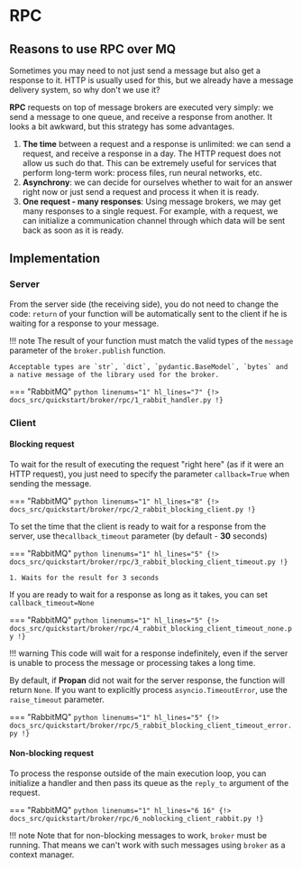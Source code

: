 # RPC 

## Reasons to use RPC over MQ

Sometimes you may need to not just send a message but also get a response to it.
HTTP is usually used for this, but we already have a message delivery system, so why don't we use it?

**RPC** requests on top of message brokers are executed very simply: we send a message to one queue, and receive a response from another.
It looks a bit awkward, but this strategy has some advantages.

1. **The time** between a request and a response is unlimited: we can send a request, and receive a response in a day. The HTTP request does not allow us such do that.
    This can be extremely useful for services that perform long-term work: process files, run neural networks, etc.
2. **Asynchrony**: we can decide for ourselves whether to wait for an answer right now or just send a request and process it when it is ready.
3. **One request - many responses**: Using message brokers, we may get many responses to a single request. For example, with a request, we can initialize a communication channel through which data will be sent back as soon as it is ready.

## Implementation

### Server

From the server side (the receiving side), you do not need to change the code: `return` of your function will be automatically sent to the client if he is waiting for a response to your message.

!!! note
    The result of your function must match the valid types of the `message` parameter of the `broker.publish` function.

    Acceptable types are `str`, `dict`, `pydantic.BaseModel`, `bytes` and a native message of the library used for the broker.

=== "RabbitMQ"
    ```python linenums="1" hl_lines="7"
    {!> docs_src/quickstart/broker/rpc/1_rabbit_handler.py !}
    ```

### Client

#### Blocking request

To wait for the result of executing the request "right here" (as if it were an HTTP request), you just need to specify the parameter `callback=True` when sending the message.

=== "RabbitMQ"
    ```python linenums="1" hl_lines="8"
    {!> docs_src/quickstart/broker/rpc/2_rabbit_blocking_client.py !}
    ```

To set the time that the client is ready to wait for a response from the server, use the`callback_timeout` parameter (by default - **30** seconds)

=== "RabbitMQ"
    ```python linenums="1" hl_lines="5"
    {!> docs_src/quickstart/broker/rpc/3_rabbit_blocking_client_timeout.py !}
    ```

    1. Waits for the result for 3 seconds

If you are ready to wait for a response as long as it takes, you can set `callback_timeout=None`

=== "RabbitMQ"
    ```python linenums="1" hl_lines="5"
    {!> docs_src/quickstart/broker/rpc/4_rabbit_blocking_client_timeout_none.py !}
    ```

!!! warning
    This code will wait for a response indefinitely, even if the server is unable to process the message or processing takes a long time.

By default, if **Propan** did not wait for the server response, the function will return `None`. If you want to explicitly process `asyncio.TimeoutError`, use the `raise_timeout` parameter.

=== "RabbitMQ"
    ```python linenums="1" hl_lines="5"
    {!> docs_src/quickstart/broker/rpc/5_rabbit_blocking_client_timeout_error.py !}
    ```

#### Non-blocking request

To process the response outside of the main execution loop, you can initialize a handler and then pass its queue as the `reply_to` argument of the request.

=== "RabbitMQ"
    ```python linenums="1" hl_lines="6 16"
    {!> docs_src/quickstart/broker/rpc/6_noblocking_client_rabbit.py !}
    ```

!!! note
    Note that for non-blocking messages to work, `broker` must be running. That means we can't
    work with such messages using `broker` as a context manager.